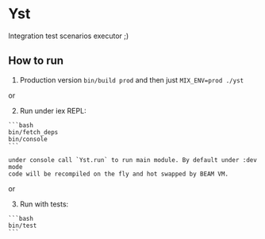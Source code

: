 # Yst

Integration test scenarios executor ;)


## How to run


  1. Production version `bin/build prod` and then just `MIX_ENV=prod ./yst`

  or

  2. Run under iex REPL:

    ```bash
    bin/fetch_deps
    bin/console
    ```

    under console call `Yst.run` to run main module. By default under :dev mode
    code will be recompiled on the fly and hot swapped by BEAM VM.

  or

  3. Run with tests:

    ```bash
    bin/test
    ```
